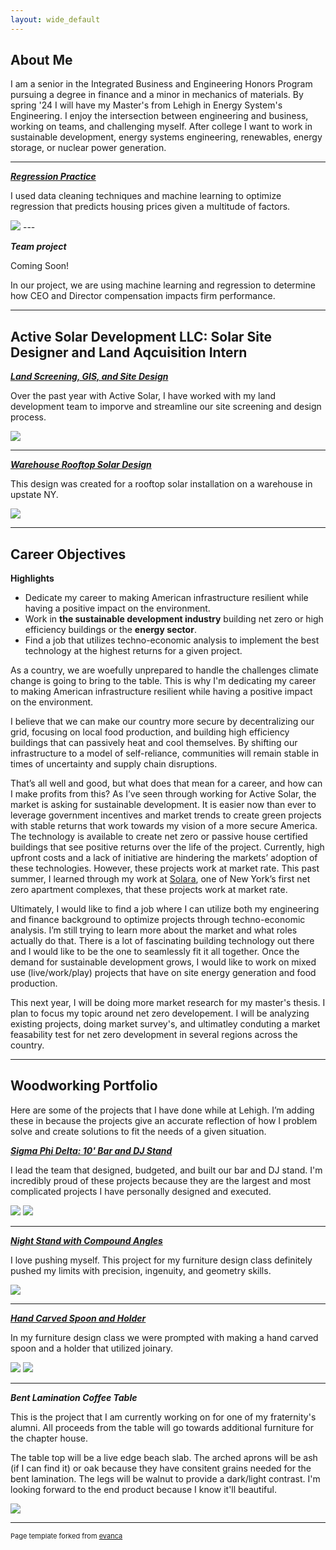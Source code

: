 ```yaml
---
layout: wide_default
---
```


## About Me

I am a senior in the Integrated Business and Engineering Honors Program pursuing a degree in finance and a minor in mechanics of materials. By spring '24 I will have my Master's from Lehigh in Energy System's Engineering. I enjoy the intersection between engineering and business, working on teams, and challenging myself. After college I want to work in sustainable development, energy systems engineering, renewables, energy storage, or nuclear power generation.

---

_**[Regression Practice](assgn-08_exercise.md)**_

I used data cleaning techniques and machine learning to optimize regression that predicts housing prices given a multitude of factors.

<img src="/images/regression.JPG?raw=true"/>
---

_**Team project**_

Coming Soon!

In our project, we are using machine learning and regression to determine how CEO and Director compensation impacts firm performance.

---

## Active Solar Development LLC: Solar Site Designer and Land Aqcuisition Intern

_**[Land Screening, GIS, and Site Design](blodgett_rd.md)**_

Over the past year with Active Solar, I have worked with my land development team to imporve and streamline our site screening and design process.

<img src="active_solar/blodgett_site_design.JPG?raw=true"/>

---


_**[Warehouse Rooftop Solar Design](/active_solar/PLUG_POWER_SOLAR_DESIGN.pdf)**_

This design was created for a rooftop solar installation on a warehouse in upstate NY.

<img src="active_solar/PLUG POWER SOLAR DESIGN.jpg?raw=true"/>

---

## Career Objectives

__Highlights__
-	Dedicate my career to making American infrastructure resilient while having a positive impact on the environment.
-	Work in __the sustainable development industry__ building net zero or high efficiency buildings or the __energy sector__.
-	Find a job that utilizes techno-economic analysis to implement the best technology at the highest returns for a given project.

As a country, we are woefully unprepared to handle the challenges climate change is going to bring to the table. This is why I'm dedicating my career to making American infrastructure resilient while having a positive impact on the environment.  

I believe that we can make our country more secure by decentralizing our grid, focusing on local food production, and building high efficiency buildings that can passively heat and cool themselves. By shifting our infrastructure to a model of self-reliance, communities will remain stable in times of uncertainty and supply chain disruptions.

That’s all well and good, but what does that mean for a career, and how can I make profits from this? As I’ve seen through working for Active Solar, the market is asking for sustainable development. It is easier now than ever to leverage government incentives and market trends to create green projects with stable returns that work towards my vision of a more secure America. The technology is available to create net zero or passive house certified buildings that see positive returns over the life of the project. Currently, high upfront costs and a lack of initiative are hindering the markets’ adoption of these technologies. However, these projects work at market rate. This past summer, I learned through my work at [Solara](https://www.solaraluxuryapartments.com/), one of New York’s first net zero apartment complexes, that these projects work at market rate.

Ultimately, I would like to find a job where I can utilize both my engineering and finance background to optimize projects through techno-economic analysis. I’m still trying to learn more about the market and what roles actually do that. There is a lot of fascinating building technology out there and I would like to be the one to seamlessly fit it all together. Once the demand for sustainable development grows, I would like to work on mixed use (live/work/play) projects that have on site energy generation and food production.

This next year, I will be doing more market research for my master's thesis. I plan to focus my topic around net zero developement. I will be analyzing existing projects, doing market survey's, and ultimatley conduting a market feasability test for net zero development in several regions across the country.


---

## Woodworking Portfolio

Here are some of the projects that I have done while at Lehigh. I’m adding these in because the projects give an accurate reflection of how I problem solve and create solutions to fit the needs of a given situation.

_**[Sigma Phi Delta: 10' Bar and DJ Stand](bar_dj_stand.md)**_

I lead the team that designed, budgeted, and built our bar and DJ stand. I'm incredibly proud of these projects because they are the largest and most complicated projects I have personally designed and executed.

<img src="wood_working/bar_finished_front.jpg?raw=true"/>
<img src="wood_working/dj_stand_finished.jpg?raw=true"/>

---

_**[Night Stand with Compound Angles](night_stand.md)**_

I love pushing myself. This project for my furniture design class definitely pushed my limits with precision, ingenuity, and geometry skills.

<img src="wood_working/night_stand_front.jpg?raw=true"/>


---

_**[Hand Carved Spoon and Holder](spoon.md)**_

In my furniture design class we were prompted with making a hand carved spoon and a holder that utilized joinary.

<img src="wood_working/spoon_holder_front.jpg?raw=true"/>
<img src="wood_working/spoon_iso.jpg?raw=true"/>



--- 


_**Bent Lamination Coffee Table**_

This is the project that I am currently working on for one of my fraternity's alumni. All proceeds from the table will go towards additional furniture for the chapter house.

The table top will be a live edge beach slab. The arched aprons will be ash (if I can find it) or oak because they have consitent grains needed for the bent lamination. The legs will be walnut to provide a dark/light contrast. I'm looking forward to the end product because I know it'll beautiful.

<img src="wood_working/table_drawing.jpg?raw=true"/>



--- 

<p style="font-size:11px">Page template forked from <a href="https://github.com/evanca/quick-portfolio">evanca</a></p>
<!-- Remove above link if you don't want to attibute -->
